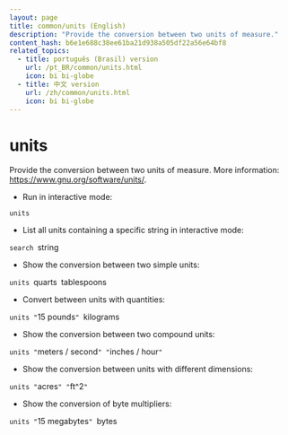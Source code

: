 ```yaml
---
layout: page
title: common/units (English)
description: "Provide the conversion between two units of measure."
content_hash: b6e1e688c38ee61ba21d938a505df22a56e64bf8
related_topics:
  - title: português (Brasil) version
    url: /pt_BR/common/units.html
    icon: bi bi-globe
  - title: 中文 version
    url: /zh/common/units.html
    icon: bi bi-globe
---
```

# units

Provide the conversion between two units of measure.
More information: <https://www.gnu.org/software/units/>.

- Run in interactive mode:

`units`

- List all units containing a specific string in interactive mode:

`search `<span class="tldr-var badge badge-pill bg-dark-lm bg-white-dm text-white-lm text-dark-dm font-weight-bold">string</span>

- Show the conversion between two simple units:

`units `<span class="tldr-var badge badge-pill bg-dark-lm bg-white-dm text-white-lm text-dark-dm font-weight-bold">quarts</span>` `<span class="tldr-var badge badge-pill bg-dark-lm bg-white-dm text-white-lm text-dark-dm font-weight-bold">tablespoons</span>

- Convert between units with quantities:

`units "`<span class="tldr-var badge badge-pill bg-dark-lm bg-white-dm text-white-lm text-dark-dm font-weight-bold">15 pounds</span>`" `<span class="tldr-var badge badge-pill bg-dark-lm bg-white-dm text-white-lm text-dark-dm font-weight-bold">kilograms</span>

- Show the conversion between two compound units:

`units "`<span class="tldr-var badge badge-pill bg-dark-lm bg-white-dm text-white-lm text-dark-dm font-weight-bold">meters / second</span>`" "`<span class="tldr-var badge badge-pill bg-dark-lm bg-white-dm text-white-lm text-dark-dm font-weight-bold">inches / hour</span>`"`

- Show the conversion between units with different dimensions:

`units "`<span class="tldr-var badge badge-pill bg-dark-lm bg-white-dm text-white-lm text-dark-dm font-weight-bold">acres</span>`" "`<span class="tldr-var badge badge-pill bg-dark-lm bg-white-dm text-white-lm text-dark-dm font-weight-bold">ft^2</span>`"`

- Show the conversion of byte multipliers:

`units "`<span class="tldr-var badge badge-pill bg-dark-lm bg-white-dm text-white-lm text-dark-dm font-weight-bold">15 megabytes</span>`" `<span class="tldr-var badge badge-pill bg-dark-lm bg-white-dm text-white-lm text-dark-dm font-weight-bold">bytes</span>
